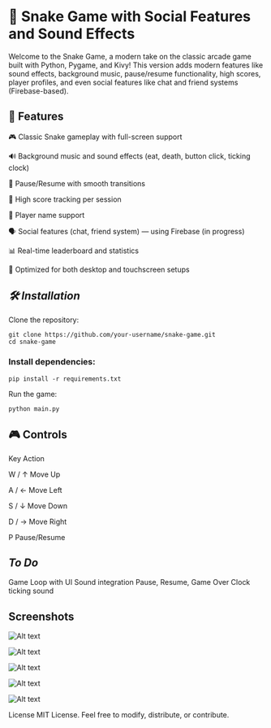 # 🐍 Snake Game with Social Features and Sound Effects

Welcome to the Snake Game, a modern take on the classic arcade game built with Python, Pygame, and Kivy! This version adds modern features like sound effects, background music, pause/resume functionality, high scores, player profiles, and even social features like chat and friend systems (Firebase-based).

## 🚀 Features

🎮 Classic Snake gameplay with full-screen support

🔊 Background music and sound effects (eat, death, button click, ticking clock)

🧠 Pause/Resume with smooth transitions

🥇 High score tracking per session

👤 Player name support

🗣️ Social features (chat, friend system) — using Firebase (in progress)

📊 Real-time leaderboard and statistics

📱 Optimized for both desktop and touchscreen setups


## _**🛠️ Installation**_

Clone the repository:
```
git clone https://github.com/your-username/snake-game.git
cd snake-game
```

### Install dependencies:
```pip install -r requirements.txt```

Run the game:

```python main.py```

## 🎮 Controls
Key	Action

W / ↑	Move Up

A / ←	Move Left

S / ↓	Move Down

D / →	Move Right

P	Pause/Resume


## _**To Do**_
 
 Game Loop with UI
 Sound integration
 Pause, Resume, Game Over
 Clock ticking sound

 ## **Screenshots**

![Alt text](sample/Info_screen.png)

![Alt text](sample/start_screen.png)

![Alt text](sample/snake_screen_hold.png)

![Alt text](sample/pause_screen_01.png)

![Alt text](sample/game_over.png)

 
License
MIT License. Feel free to modify, distribute, or contribute.

 
